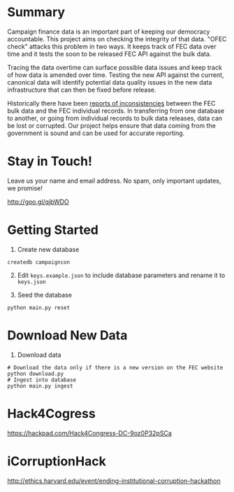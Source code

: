 # Summary
Campaign finance data is an important part of keeping our democracy accountable. This project aims on checking the integrity of that data. "OFEC check" attacks this problem in two ways. It keeps track of FEC data over time and it tests the soon to be released FEC API against the bulk data. 

Tracing the data overtime can surface possible data issues and keep track of how data is amended over time. Testing the new API against the current, canonical data will identify potential data quality issues in the new data infrastructure that can then be fixed before release. 

Historically there have been [reports of inconsistencies](http://ethics.harvard.edu/blog/researchers-find-inconsistencies-fec-data) between the FEC bulk data and the FEC individual records. In transferring from one database to another, or going from individual records to bulk data releases, data can be lost or corrupted. Our project helps ensure that data coming from the government is sound and can be used for accurate reporting. 


# Stay in Touch!
Leave us your name and email address. No spam, only important updates, we promise!

http://goo.gl/qjbWDO

# Getting Started

1. Create new database
```
createdb campaigncon
```

2. Edit `keys.example.json` to include database parameters and rename it to `keys.json`

3. Seed the database
```
python main.py reset
```

# Download New Data

1. Download data
```
# Download the data only if there is a new version on the FEC website
python download.py
# Ingest into database
python main.py ingest
```

# Hack4Cogress
https://hackpad.com/Hack4Congress-DC-9oz0P32pSCa

# iCorruptionHack
http://ethics.harvard.edu/event/ending-institutional-corruption-hackathon
